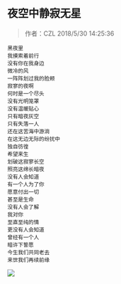 # `夜空中静寂无星 `
> 作者：CZL 2018/5/30 14:25:36 

    黑夜里
    我摸索着前行
    没有你在我身边
    微冷的风
    一阵阵划过我的脸颊
    寂寥的夜啊
    何时是一个尽头
    没有光明笼罩
    没有温暖贴心
    只有暗夜灰空
    只有失落一人
    还在这苦海中游淌
    在这无边无际的纷扰中
    独自彷徨
    希望来生
    划破这寂寥长空
    照亮这绵长暗夜
    没有人会知道
    有一个人为了你
    愿意付出一切
    甚至是生命
    没有人会了解
    我对你
    至直至纯的情
    更没有人会知道
    曾经有一个人
    暗许下誓愿
    今生我们共同老去
    来世我们再续前缘

![](http://a3.qpic.cn/psb?/V10aVfYT2mEhGL/seMCz3CMOPy2XAPnsvVUlFpKfTyNbVt.3i00vAih2lU!/b/dAoAAAAAAAAA&ek=1&kp=1&pt=0&bo=QgIqAwAAAAAFAEo!&tl=3&su=0239965793&tm=1527660000&sce=0-12-12&rf=2-9)
